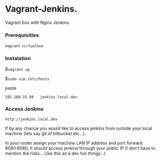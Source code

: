 # Vagrant-Jenkins.
Vagrant box with Nginx Jenkins.

### Prerequisities

`Vagrant`
`virtualbox`

### Instalation

$`vagrant up`

$`sudo vim /etc/hosts`

paste
```
192.168.33.99   jenkins.local.dev
```

### Access Jenkins
`http://jenkins.local.dev`

If by any chance you would like to access jenkins from outside your local machine (lets say git of bitbucket etc...).

In your router assign your machine LAN IP address and port forward 8080:8080, It should access jenkins through your public IP (I don't have to mention the risks... Use this as a dev fun thingy...)
